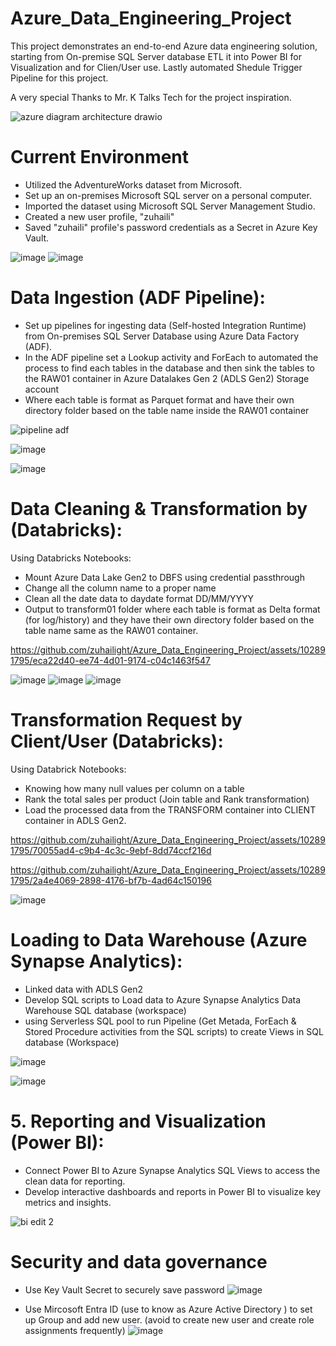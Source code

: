 # Azure_Data_Engineering_Project

This project demonstrates an end-to-end Azure data engineering solution, starting from  On-premise SQL Server database ETL it into Power BI for Visualization and for Clien/User use. Lastly automated  Shedule Trigger Pipeline for this project.


A very special Thanks to Mr. K Talks Tech  for the project inspiration.

![azure diagram architecture drawio](https://github.com/zuhailight/Azure_Data_Engineering_Project/assets/102891795/e1922672-d439-46d2-8690-ef4b628ce2d7)

# Current Environment
- Utilized the AdventureWorks dataset from Microsoft.
- Set up an on-premises Microsoft SQL server on a personal computer.
- Imported the dataset using Microsoft SQL Server Management Studio.
- Created a new user profile, "zuhaili"
- Saved "zuhaili" profile's password credentials as a Secret in Azure Key Vault. 
 
![image](https://github.com/zuhailight/Azure_Data_Engineering_Project/assets/102891795/b293bfa0-e602-4ebe-9da3-c783300bf2d4)
![image](https://github.com/zuhailight/Azure_Data_Engineering_Project/assets/102891795/1594b8af-044e-4627-80d5-cb9d0b49b494)


# Data Ingestion (ADF Pipeline):

- Set up pipelines for ingesting data (Self-hosted Integration Runtime) from On-premises SQL Server Database using Azure Data Factory (ADF).
- In the ADF pipeline set a Lookup activity and ForEach to automated the process to find each tables in the database and then sink the tables to the RAW01 container in Azure Datalakes Gen 2 (ADLS Gen2) Storage account
- Where each table is format as Parquet format and have their own directory folder based on the table name inside the RAW01 container 



![pipeline adf](https://github.com/zuhailight/Azure_Data_Engineering_Project/assets/102891795/5b7f0240-036e-4ff2-9374-3e3c73c2eb03)


![image](https://github.com/zuhailight/Azure_Data_Engineering_Project/assets/102891795/d2d85658-7cbc-4879-8bb0-a4d5b120effc)

![image](https://github.com/zuhailight/Azure_Data_Engineering_Project/assets/102891795/0bc39590-c52b-49d0-82ed-286b9d97b557)


#  Data Cleaning & Transformation by (Databricks):
Using Databricks Notebooks:

 - Mount Azure Data Lake Gen2 to DBFS using credential passthrough
 - Change all the column name to a proper name
 -  Clean all the date data to daydate format DD/MM/YYYY
 -  Output to transform01 folder where each table is format as Delta format (for log/history) and they have their own directory folder based on the table name same as the RAW01 container.
 

 

https://github.com/zuhailight/Azure_Data_Engineering_Project/assets/102891795/eca22d40-ee74-4d01-9174-c04c1463f547

![image](https://github.com/zuhailight/Azure_Data_Engineering_Project/assets/102891795/571f25ee-6c12-498a-b1ba-1fc4e7d4ade2)
![image](https://github.com/zuhailight/Azure_Data_Engineering_Project/assets/102891795/d7e09bf0-e83c-46b3-aafc-05bd008c495c)
![image](https://github.com/zuhailight/Azure_Data_Engineering_Project/assets/102891795/b6003a74-50e6-4005-a889-a7cc0dd98135)





# Transformation Request by Client/User (Databricks):
Using Databrick Notebooks:

- Knowing how many null values per column on a table
- Rank the total sales per product (Join table and Rank transformation)
- Load the processed data from the TRANSFORM container into CLIENT container in ADLS Gen2.
  


https://github.com/zuhailight/Azure_Data_Engineering_Project/assets/102891795/70055ad4-c9b4-4c3c-9ebf-8dd74ccf216d


https://github.com/zuhailight/Azure_Data_Engineering_Project/assets/102891795/2a4e4069-2898-4176-bf7b-4ad64c150196

![image](https://github.com/zuhailight/Azure_Data_Engineering_Project/assets/102891795/eba73a72-8b21-4588-b980-bd47ba80f058)

# Loading to Data Warehouse (Azure Synapse Analytics):
- Linked  data with ADLS Gen2  
- Develop SQL scripts to Load data to Azure Synapse Analytics Data Warehouse SQL database (workspace)
- using Serverless SQL pool to run  Pipeline (Get Metada, ForEach & Stored Procedure activities from the SQL scripts)  to create Views in SQL database (Workspace)
  
![image](https://github.com/zuhailight/Azure_Data_Engineering_Project/assets/102891795/1d28fa0e-c462-4fa2-b601-b34cc162bdd2)

![image](https://github.com/zuhailight/Azure_Data_Engineering_Project/assets/102891795/b1e833c4-3f48-4e7b-80fc-9fa010eeeb0c)

# 5.	Reporting and Visualization (Power BI):

- Connect Power BI to Azure Synapse Analytics SQL Views to access the clean data for reporting.
- Develop interactive dashboards and reports in Power BI to visualize key metrics and insights.

![bi edit 2](https://github.com/zuhailight/Azure_Data_Engineering_Project/assets/102891795/3a2a480a-2ee5-4128-9cbb-569ee655631e)

# Security and data governance
- Use Key Vault Secret to securely save password
![image](https://github.com/zuhailight/Azure_Data_Engineering_Project/assets/102891795/86064ed3-ebfe-4e90-a8c2-fabb23833ab1)

  
- Use Mircosoft Entra ID (use to know as Azure Active Directory ) to set up Group and  add new user. (avoid to create new user and create  role assignments frequently)
![image](https://github.com/zuhailight/Azure_Data_Engineering_Project/assets/102891795/20f58480-5ea6-4450-af5d-ef9b5618d484)


